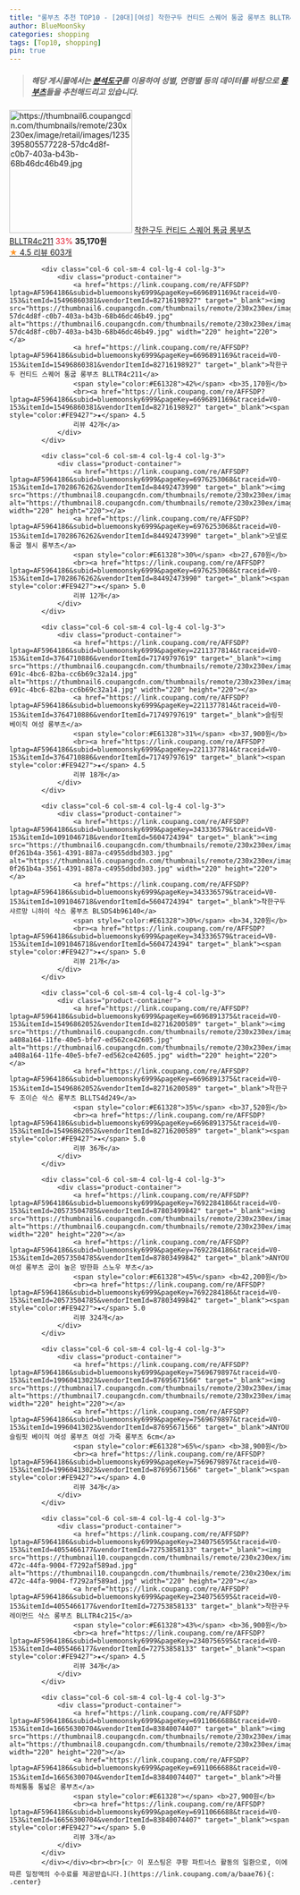 ```yaml
---
title: "롱부츠 추천 TOP10 - [20대][여성] 착한구두 컨티드 스퀘어 통굽 롱부츠 BLLTR4c211"
author: BlueMoonSky
categories: shopping
tags: [Top10, shopping]
pin: true
---
```


> ##### 해당 게시물에서는 [**분석도구**](https://itemscout.io/)를 이용하여 **성별**, **연령별** 등의 데이터를 바탕으로 [**롱부츠**](https://link.coupang.com/a/baae76)들을 추천해드리고 있습니다.
<div class="container"><div class="row">
            <div class="col-6 col-sm-4 col-lg-4 col-lg-3">
                <div class="product-container">
                    <a href="https://link.coupang.com/re/AFFSDP?lptag=AF5964186&subid=bluemoonsky6999&pageKey=6696891169&traceid=V0-153&itemId=15496860393&vendorItemId=82716198968" target="_blank"><img src="https://thumbnail6.coupangcdn.com/thumbnails/remote/230x230ex/image/retail/images/1235395805577228-57dc4d8f-c0b7-403a-b43b-68b46dc46b49.jpg" alt="https://thumbnail6.coupangcdn.com/thumbnails/remote/230x230ex/image/retail/images/1235395805577228-57dc4d8f-c0b7-403a-b43b-68b46dc46b49.jpg" width="220" height="220"></a>
                    <a href="https://link.coupang.com/re/AFFSDP?lptag=AF5964186&subid=bluemoonsky6999&pageKey=6696891169&traceid=V0-153&itemId=15496860393&vendorItemId=82716198968" target="_blank">착한구두 컨티드 스퀘어 통굽 롱부츠 BLLTR4c211</a>
                    <span style="color:#E61328">33%</span> <b>35,170원</b>
                    <br><a href="https://link.coupang.com/re/AFFSDP?lptag=AF5964186&subid=bluemoonsky6999&pageKey=6696891169&traceid=V0-153&itemId=15496860393&vendorItemId=82716198968" target="_blank"><span style="color:#FE9427">★</span> 4.5
                    리뷰 603개</a>
                </div>
            </div>
            
            <div class="col-6 col-sm-4 col-lg-4 col-lg-3">
                <div class="product-container">
                    <a href="https://link.coupang.com/re/AFFSDP?lptag=AF5964186&subid=bluemoonsky6999&pageKey=6696891169&traceid=V0-153&itemId=15496860381&vendorItemId=82716198927" target="_blank"><img src="https://thumbnail6.coupangcdn.com/thumbnails/remote/230x230ex/image/retail/images/1235395805577228-57dc4d8f-c0b7-403a-b43b-68b46dc46b49.jpg" alt="https://thumbnail6.coupangcdn.com/thumbnails/remote/230x230ex/image/retail/images/1235395805577228-57dc4d8f-c0b7-403a-b43b-68b46dc46b49.jpg" width="220" height="220"></a>
                    <a href="https://link.coupang.com/re/AFFSDP?lptag=AF5964186&subid=bluemoonsky6999&pageKey=6696891169&traceid=V0-153&itemId=15496860381&vendorItemId=82716198927" target="_blank">착한구두 컨티드 스퀘어 통굽 롱부츠 BLLTR4c211</a>
                    <span style="color:#E61328">42%</span> <b>35,170원</b>
                    <br><a href="https://link.coupang.com/re/AFFSDP?lptag=AF5964186&subid=bluemoonsky6999&pageKey=6696891169&traceid=V0-153&itemId=15496860381&vendorItemId=82716198927" target="_blank"><span style="color:#FE9427">★</span> 4.5
                    리뷰 42개</a>
                </div>
            </div>
            
            <div class="col-6 col-sm-4 col-lg-4 col-lg-3">
                <div class="product-container">
                    <a href="https://link.coupang.com/re/AFFSDP?lptag=AF5964186&subid=bluemoonsky6999&pageKey=6976253068&traceid=V0-153&itemId=17028676262&vendorItemId=84492473990" target="_blank"><img src="https://thumbnail8.coupangcdn.com/thumbnails/remote/230x230ex/image/vendor_inventory/e680/b20ecc06b97ca3fdee5ce2ed4b024a516de59b2f48cddd3555ae95fabeed.jpg" alt="https://thumbnail8.coupangcdn.com/thumbnails/remote/230x230ex/image/vendor_inventory/e680/b20ecc06b97ca3fdee5ce2ed4b024a516de59b2f48cddd3555ae95fabeed.jpg" width="220" height="220"></a>
                    <a href="https://link.coupang.com/re/AFFSDP?lptag=AF5964186&subid=bluemoonsky6999&pageKey=6976253068&traceid=V0-153&itemId=17028676262&vendorItemId=84492473990" target="_blank">모넬로 통굽 첼시 롱부츠</a>
                    <span style="color:#E61328">30%</span> <b>27,670원</b>
                    <br><a href="https://link.coupang.com/re/AFFSDP?lptag=AF5964186&subid=bluemoonsky6999&pageKey=6976253068&traceid=V0-153&itemId=17028676262&vendorItemId=84492473990" target="_blank"><span style="color:#FE9427">★</span> 5.0
                    리뷰 12개</a>
                </div>
            </div>
            
            <div class="col-6 col-sm-4 col-lg-4 col-lg-3">
                <div class="product-container">
                    <a href="https://link.coupang.com/re/AFFSDP?lptag=AF5964186&subid=bluemoonsky6999&pageKey=2211377814&traceid=V0-153&itemId=3764710886&vendorItemId=71749797619" target="_blank"><img src="https://thumbnail6.coupangcdn.com/thumbnails/remote/230x230ex/image/retail/images/2020/09/21/16/1/ddc63783-691c-4bc6-82ba-cc6b69c32a14.jpg" alt="https://thumbnail6.coupangcdn.com/thumbnails/remote/230x230ex/image/retail/images/2020/09/21/16/1/ddc63783-691c-4bc6-82ba-cc6b69c32a14.jpg" width="220" height="220"></a>
                    <a href="https://link.coupang.com/re/AFFSDP?lptag=AF5964186&subid=bluemoonsky6999&pageKey=2211377814&traceid=V0-153&itemId=3764710886&vendorItemId=71749797619" target="_blank">슬림핏 베이직 여성 롱부츠</a>
                    <span style="color:#E61328">31%</span> <b>37,900원</b>
                    <br><a href="https://link.coupang.com/re/AFFSDP?lptag=AF5964186&subid=bluemoonsky6999&pageKey=2211377814&traceid=V0-153&itemId=3764710886&vendorItemId=71749797619" target="_blank"><span style="color:#FE9427">★</span> 4.5
                    리뷰 18개</a>
                </div>
            </div>
            
            <div class="col-6 col-sm-4 col-lg-4 col-lg-3">
                <div class="product-container">
                    <a href="https://link.coupang.com/re/AFFSDP?lptag=AF5964186&subid=bluemoonsky6999&pageKey=343336579&traceid=V0-153&itemId=1091046718&vendorItemId=5604724394" target="_blank"><img src="https://thumbnail6.coupangcdn.com/thumbnails/remote/230x230ex/image/retail/images/7737294315347876-0f261b4a-3561-4391-887a-c4955ddbd303.jpg" alt="https://thumbnail6.coupangcdn.com/thumbnails/remote/230x230ex/image/retail/images/7737294315347876-0f261b4a-3561-4391-887a-c4955ddbd303.jpg" width="220" height="220"></a>
                    <a href="https://link.coupang.com/re/AFFSDP?lptag=AF5964186&subid=bluemoonsky6999&pageKey=343336579&traceid=V0-153&itemId=1091046718&vendorItemId=5604724394" target="_blank">착한구두 샤르망 니하이 삭스 롱부츠 BLSDS4b96140</a>
                    <span style="color:#E61328">30%</span> <b>34,320원</b>
                    <br><a href="https://link.coupang.com/re/AFFSDP?lptag=AF5964186&subid=bluemoonsky6999&pageKey=343336579&traceid=V0-153&itemId=1091046718&vendorItemId=5604724394" target="_blank"><span style="color:#FE9427">★</span> 5.0
                    리뷰 21개</a>
                </div>
            </div>
            
            <div class="col-6 col-sm-4 col-lg-4 col-lg-3">
                <div class="product-container">
                    <a href="https://link.coupang.com/re/AFFSDP?lptag=AF5964186&subid=bluemoonsky6999&pageKey=6696891375&traceid=V0-153&itemId=15496862052&vendorItemId=82716200589" target="_blank"><img src="https://thumbnail6.coupangcdn.com/thumbnails/remote/230x230ex/image/retail/images/111046525485085-a408a164-11fe-40e5-bfe7-ed562ce42605.jpg" alt="https://thumbnail6.coupangcdn.com/thumbnails/remote/230x230ex/image/retail/images/111046525485085-a408a164-11fe-40e5-bfe7-ed562ce42605.jpg" width="220" height="220"></a>
                    <a href="https://link.coupang.com/re/AFFSDP?lptag=AF5964186&subid=bluemoonsky6999&pageKey=6696891375&traceid=V0-153&itemId=15496862052&vendorItemId=82716200589" target="_blank">착한구두 조이슨 삭스 롱부츠 BLLTS4d249</a>
                    <span style="color:#E61328">35%</span> <b>37,520원</b>
                    <br><a href="https://link.coupang.com/re/AFFSDP?lptag=AF5964186&subid=bluemoonsky6999&pageKey=6696891375&traceid=V0-153&itemId=15496862052&vendorItemId=82716200589" target="_blank"><span style="color:#FE9427">★</span> 5.0
                    리뷰 36개</a>
                </div>
            </div>
            
            <div class="col-6 col-sm-4 col-lg-4 col-lg-3">
                <div class="product-container">
                    <a href="https://link.coupang.com/re/AFFSDP?lptag=AF5964186&subid=bluemoonsky6999&pageKey=7692284186&traceid=V0-153&itemId=20573504785&vendorItemId=87803499842" target="_blank"><img src="https://thumbnail6.coupangcdn.com/thumbnails/remote/230x230ex/image/vendor_inventory/7a55/a48adfe9c6e008cf40a387631a7d3aa9edc286d414bc5ae3108aa28edc1e.jpg" alt="https://thumbnail6.coupangcdn.com/thumbnails/remote/230x230ex/image/vendor_inventory/7a55/a48adfe9c6e008cf40a387631a7d3aa9edc286d414bc5ae3108aa28edc1e.jpg" width="220" height="220"></a>
                    <a href="https://link.coupang.com/re/AFFSDP?lptag=AF5964186&subid=bluemoonsky6999&pageKey=7692284186&traceid=V0-153&itemId=20573504785&vendorItemId=87803499842" target="_blank">ANYOU 여성 롱부츠 굽이 높은 방한화 스노우 부츠</a>
                    <span style="color:#E61328">45%</span> <b>42,200원</b>
                    <br><a href="https://link.coupang.com/re/AFFSDP?lptag=AF5964186&subid=bluemoonsky6999&pageKey=7692284186&traceid=V0-153&itemId=20573504785&vendorItemId=87803499842" target="_blank"><span style="color:#FE9427">★</span> 5.0
                    리뷰 324개</a>
                </div>
            </div>
            
            <div class="col-6 col-sm-4 col-lg-4 col-lg-3">
                <div class="product-container">
                    <a href="https://link.coupang.com/re/AFFSDP?lptag=AF5964186&subid=bluemoonsky6999&pageKey=7569679897&traceid=V0-153&itemId=19960413023&vendorItemId=87695671566" target="_blank"><img src="https://thumbnail7.coupangcdn.com/thumbnails/remote/230x230ex/image/vendor_inventory/0d1f/a9f0ab9ac2ae3adcb39df8ccf743a05969fbf96cc2adaba705f2b044c70c.jpg" alt="https://thumbnail7.coupangcdn.com/thumbnails/remote/230x230ex/image/vendor_inventory/0d1f/a9f0ab9ac2ae3adcb39df8ccf743a05969fbf96cc2adaba705f2b044c70c.jpg" width="220" height="220"></a>
                    <a href="https://link.coupang.com/re/AFFSDP?lptag=AF5964186&subid=bluemoonsky6999&pageKey=7569679897&traceid=V0-153&itemId=19960413023&vendorItemId=87695671566" target="_blank">ANYOU 슬림핏 베이직 여성 롱부츠 여성 가죽 롱부츠 6cm</a>
                    <span style="color:#E61328">65%</span> <b>38,900원</b>
                    <br><a href="https://link.coupang.com/re/AFFSDP?lptag=AF5964186&subid=bluemoonsky6999&pageKey=7569679897&traceid=V0-153&itemId=19960413023&vendorItemId=87695671566" target="_blank"><span style="color:#FE9427">★</span> 4.0
                    리뷰 34개</a>
                </div>
            </div>
            
            <div class="col-6 col-sm-4 col-lg-4 col-lg-3">
                <div class="product-container">
                    <a href="https://link.coupang.com/re/AFFSDP?lptag=AF5964186&subid=bluemoonsky6999&pageKey=2340756595&traceid=V0-153&itemId=4055466177&vendorItemId=72753858133" target="_blank"><img src="https://thumbnail10.coupangcdn.com/thumbnails/remote/230x230ex/image/retail/images/2020/11/30/14/0/67b0e84a-472c-44fa-9004-f7292af589ad.jpg" alt="https://thumbnail10.coupangcdn.com/thumbnails/remote/230x230ex/image/retail/images/2020/11/30/14/0/67b0e84a-472c-44fa-9004-f7292af589ad.jpg" width="220" height="220"></a>
                    <a href="https://link.coupang.com/re/AFFSDP?lptag=AF5964186&subid=bluemoonsky6999&pageKey=2340756595&traceid=V0-153&itemId=4055466177&vendorItemId=72753858133" target="_blank">착한구두 레이먼드 삭스 롱부츠 BLLTR4c215</a>
                    <span style="color:#E61328">43%</span> <b>36,900원</b>
                    <br><a href="https://link.coupang.com/re/AFFSDP?lptag=AF5964186&subid=bluemoonsky6999&pageKey=2340756595&traceid=V0-153&itemId=4055466177&vendorItemId=72753858133" target="_blank"><span style="color:#FE9427">★</span> 4.5
                    리뷰 34개</a>
                </div>
            </div>
            
            <div class="col-6 col-sm-4 col-lg-4 col-lg-3">
                <div class="product-container">
                    <a href="https://link.coupang.com/re/AFFSDP?lptag=AF5964186&subid=bluemoonsky6999&pageKey=6911066688&traceid=V0-153&itemId=16656300704&vendorItemId=83840074407" target="_blank"><img src="https://thumbnail8.coupangcdn.com/thumbnails/remote/230x230ex/image/rs_quotation_api/stdfinlr/cfe3a4491a8149588bcaa441d5772eb6.jpg" alt="https://thumbnail8.coupangcdn.com/thumbnails/remote/230x230ex/image/rs_quotation_api/stdfinlr/cfe3a4491a8149588bcaa441d5772eb6.jpg" width="220" height="220"></a>
                    <a href="https://link.coupang.com/re/AFFSDP?lptag=AF5964186&subid=bluemoonsky6999&pageKey=6911066688&traceid=V0-153&itemId=16656300704&vendorItemId=83840074407" target="_blank">라블 하체통통 통넓은 롱부츠</a>
                    <span style="color:#E61328"></span> <b>27,900원</b>
                    <br><a href="https://link.coupang.com/re/AFFSDP?lptag=AF5964186&subid=bluemoonsky6999&pageKey=6911066688&traceid=V0-153&itemId=16656300704&vendorItemId=83840074407" target="_blank"><span style="color:#FE9427">★</span> 5.0
                    리뷰 3개</a>
                </div>
            </div>
            </div></div><br><br>[👉 이 포스팅은 쿠팡 파트너스 활동의 일환으로, 이에 따른 일정액의 수수료를 제공받습니다.](https://link.coupang.com/a/baae76){: .center}